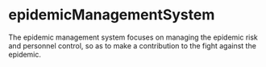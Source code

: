 # epidemicManagementSystem
The epidemic management system focuses on managing the epidemic risk and personnel control, so as to make a contribution to the fight against the epidemic.
